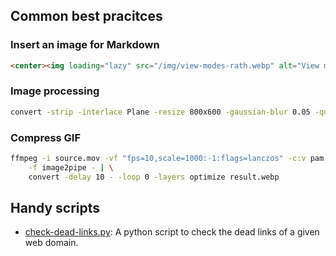 ## Common best pracitces

### Insert an image for Markdown
``` html
<center><img loading="lazy" src="/img/view-modes-rath.webp" alt="View modes in RATH" width="800" height="600"/></center>
```
### Image processing
```bash
convert -strip -interlace Plane -resize 800x600 -gaussian-blur 0.05 -quality 85% source.png result.webp
```

### Compress GIF
```bash
ffmpeg -i source.mov -vf "fps=10,scale=1000:-1:flags=lanczos" -c:v pam \
    -f image2pipe - | \
    convert -delay 10 - -loop 0 -layers optimize result.webp
```

## Handy scripts
+ [check-dead-links.py](https://github.com/p1ng-request/automation-scripts-best-pracitces/blob/main/check-dead-links.py): A python script to check the dead links of a given web domain.
